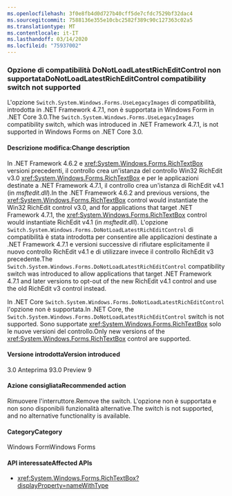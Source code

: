 ```yaml
---
ms.openlocfilehash: 3f0e8fb4d0d727b40cff5de7cfdc7529bf32dac4
ms.sourcegitcommit: 7588136e355e10cbc2582f389c90c127363c02a5
ms.translationtype: MT
ms.contentlocale: it-IT
ms.lasthandoff: 03/14/2020
ms.locfileid: "75937002"
---
```

### <a name="donotloadlatestricheditcontrol-compatibility-switch-not-supported"></a><span data-ttu-id="d2036-101">Opzione di compatibilità DoNotLoadLatestRichEditControl non supportata</span><span class="sxs-lookup"><span data-stu-id="d2036-101">DoNotLoadLatestRichEditControl compatibility switch not supported</span></span>

<span data-ttu-id="d2036-102">L'opzione `Switch.System.Windows.Forms.UseLegacyImages` di compatibilità, introdotta in .NET Framework 4.7.1, non è supportata in Windows Form in .NET Core 3.0.</span><span class="sxs-lookup"><span data-stu-id="d2036-102">The `Switch.System.Windows.Forms.UseLegacyImages` compatibility switch, which was introduced in .NET Framework 4.7.1, is not supported in Windows Forms on .NET Core 3.0.</span></span>

#### <a name="change-description"></a><span data-ttu-id="d2036-103">Descrizione modifica:</span><span class="sxs-lookup"><span data-stu-id="d2036-103">Change description</span></span>

<span data-ttu-id="d2036-104">In .NET Framework 4.6.2 e <xref:System.Windows.Forms.RichTextBox> versioni precedenti, il controllo crea un'istanza del controllo Win32 RichEdit v3.0 <xref:System.Windows.Forms.RichTextBox> e per le applicazioni destinate a .NET Framework 4.7.1, il controllo crea un'istanza di RichEdit v4.1 (in *msftedit.dll*).</span><span class="sxs-lookup"><span data-stu-id="d2036-104">In the .NET Framework 4.6.2 and previous versions, the <xref:System.Windows.Forms.RichTextBox> control would instantiate the Win32 RichEdit control v3.0, and for applications that target .NET Framework 4.7.1, the  <xref:System.Windows.Forms.RichTextBox> control would instantiate RichEdit v4.1 (in *msftedit.dll*).</span></span> <span data-ttu-id="d2036-105">L'opzione `Switch.System.Windows.Forms.DoNotLoadLatestRichEditControl` di compatibilità è stata introdotta per consentire alle applicazioni destinate a .NET Framework 4.7.1 e versioni successive di rifiutare esplicitamente il nuovo controllo RichEdit v4.1 e di utilizzare invece il controllo RichEdit v3 precedente.</span><span class="sxs-lookup"><span data-stu-id="d2036-105">The `Switch.System.Windows.Forms.DoNotLoadLatestRichEditControl` compatibility switch was introduced to allow applications that target .NET Framework 4.7.1 and later versions to opt-out of the new RichEdit v4.1 control and use the old RichEdit v3 control instead.</span></span>

<span data-ttu-id="d2036-106">In .NET Core `Switch.System.Windows.Forms.DoNotLoadLatestRichEditControl` l'opzione non è supportata.</span><span class="sxs-lookup"><span data-stu-id="d2036-106">In .NET Core, the `Switch.System.Windows.Forms.DoNotLoadLatestRichEditControl` switch is not supported.</span></span> <span data-ttu-id="d2036-107">Sono supportate <xref:System.Windows.Forms.RichTextBox> solo le nuove versioni del controllo.</span><span class="sxs-lookup"><span data-stu-id="d2036-107">Only new versions of the  <xref:System.Windows.Forms.RichTextBox> control are supported.</span></span>

#### <a name="version-introduced"></a><span data-ttu-id="d2036-108">Versione introdotta</span><span class="sxs-lookup"><span data-stu-id="d2036-108">Version introduced</span></span>

<span data-ttu-id="d2036-109">3.0 Anteprima 9</span><span class="sxs-lookup"><span data-stu-id="d2036-109">3.0 Preview 9</span></span>

#### <a name="recommended-action"></a><span data-ttu-id="d2036-110">Azione consigliata</span><span class="sxs-lookup"><span data-stu-id="d2036-110">Recommended action</span></span>

<span data-ttu-id="d2036-111">Rimuovere l'interruttore.</span><span class="sxs-lookup"><span data-stu-id="d2036-111">Remove the switch.</span></span> <span data-ttu-id="d2036-112">L'opzione non è supportata e non sono disponibili funzionalità alternative.</span><span class="sxs-lookup"><span data-stu-id="d2036-112">The switch is not supported, and no alternative functionality is available.</span></span>

#### <a name="category"></a><span data-ttu-id="d2036-113">Category</span><span class="sxs-lookup"><span data-stu-id="d2036-113">Category</span></span>

<span data-ttu-id="d2036-114">Windows Form</span><span class="sxs-lookup"><span data-stu-id="d2036-114">Windows Forms</span></span>

#### <a name="affected-apis"></a><span data-ttu-id="d2036-115">API interessate</span><span class="sxs-lookup"><span data-stu-id="d2036-115">Affected APIs</span></span>

- <xref:System.Windows.Forms.RichTextBox?displayProperty=nameWithType>

<!-- 

### Affected APIs

-  `T:System.Windows.Forms.RichTextBox` 

-->
